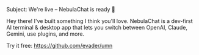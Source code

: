 Subject: We're live – NebulaChat is ready 🚀

Hey there!
I've built something I think you'll love. NebulaChat is a dev-first AI terminal & desktop app that lets you switch between OpenAI, Claude, Gemini, use plugins, and more.

Try it free: https://github.com/evader/umn
